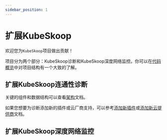 ```yaml
---
sidebar_position: 1
---
```


# 扩展KubeSkoop

欢迎您为`KubeSkoop`项目做出贡献！

项目分为两个部分：KubeSkoop诊断和KubeSkoop深度网络监控。你可以在[代码概览](code-overview.md)中对项目结构有一个大致的了解。

## 扩展KubeSkoop连通性诊断

关键的组件和数据结构可以查看[架构](diagnose/architecture.md)文档。

如果您想要为诊断添加新的插件或云厂商支持，可以参考[添加新插件](diagnose/new-plugin.md)或[添加新云提供商](diagnose/new-cloud-provider.md)文档。

## 扩展KubeSkoop深度网络监控
